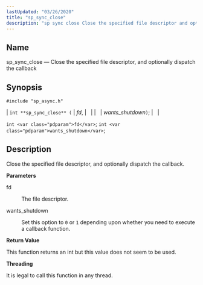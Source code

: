 ```yaml
---
lastUpdated: "03/26/2020"
title: "sp_sync_close"
description: "sp sync close Close the specified file descriptor and optionally dispatch the callback int sp sync close fd wants shutdown int fd int wants shutdown Close the specified file descriptor and optionally dispatch the callback fd The file descriptor wants shutdown Set this option to 0 or 1 depending upon..."
---
```


<a name="apis.sp_sync_close"></a> 
## Name

sp_sync_close — Close the specified file descriptor, and optionally dispatch the callback

## Synopsis

`#include "sp_async.h"`

| `int **sp_sync_close** (` | <var class="pdparam">fd</var>, |   |
|   | <var class="pdparam">wants_shutdown</var>`)`; |   |

`int <var class="pdparam">fd</var>`;
`int <var class="pdparam">wants_shutdown</var>`;<a name="idp52026896"></a> 
## Description

Close the specified file descriptor, and optionally dispatch the callback.

**<a name="idp52028160"></a> Parameters**

<dl class="variablelist">

<dt>fd</dt>

<dd>

The file descriptor.

</dd>

<dt>wants_shutdown</dt>

<dd>

Set this option to `0` or `1` depending upon whether you need to execute a callback function.

</dd>

</dl>

**<a name="idp52033664"></a> Return Value**

This function returns an int but this value does not seem to be used.

**<a name="idp52034624"></a> Threading**

It is legal to call this function in any thread.